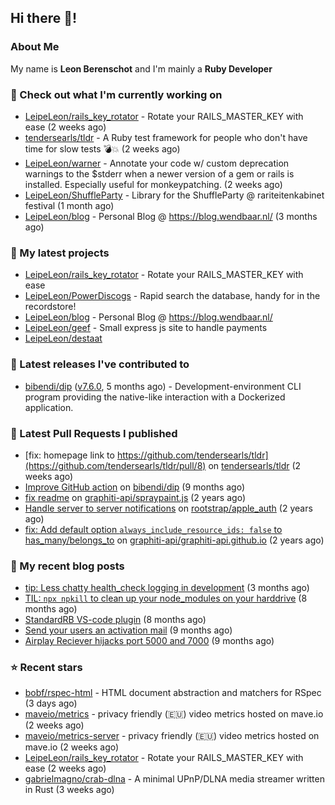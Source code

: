 ## Hi there 👋!

### About Me

My name is **Leon Berenschot** and I'm mainly a **Ruby Developer**
<br>

### 👷 Check out what I'm currently working on

- [LeipeLeon/rails_key_rotator](https://github.com/LeipeLeon/rails_key_rotator) - Rotate your RAILS_MASTER_KEY with ease (2 weeks ago)
- [tendersearls/tldr](https://github.com/tendersearls/tldr) - A Ruby test framework for people who don&#39;t have time for slow tests 💣💥 (2 weeks ago)
- [LeipeLeon/warner](https://github.com/LeipeLeon/warner) - Annotate your code w/ custom deprecation warnings to the $stderr when a newer version of a gem or rails is installed. Especially useful for monkeypatching. (2 weeks ago)
- [LeipeLeon/ShuffleParty](https://github.com/LeipeLeon/ShuffleParty) - Library for the ShuffleParty @ rariteitenkabinet festival (1 month ago)
- [LeipeLeon/blog](https://github.com/LeipeLeon/blog) - Personal Blog @ https://blog.wendbaar.nl/ (3 months ago)

### 🌱 My latest projects

- [LeipeLeon/rails_key_rotator](https://github.com/LeipeLeon/rails_key_rotator) - Rotate your RAILS_MASTER_KEY with ease
- [LeipeLeon/PowerDiscogs](https://github.com/LeipeLeon/PowerDiscogs) - Rapid search the database, handy for in the recordstore!
- [LeipeLeon/blog](https://github.com/LeipeLeon/blog) - Personal Blog @ https://blog.wendbaar.nl/
- [LeipeLeon/geef](https://github.com/LeipeLeon/geef) - Small express js site to handle payments
- [LeipeLeon/destaat](https://github.com/LeipeLeon/destaat)

### 🔭 Latest releases I've contributed to

- [bibendi/dip](https://github.com/bibendi/dip) ([v7.6.0](https://github.com/bibendi/dip/releases/tag/v7.6.0), 5 months ago) - Development-environment CLI program providing the native-like interaction with a Dockerized application.

### 🔨 Latest Pull Requests I published

- [fix: homepage link to https://github.com/tendersearls/tldr](https://github.com/tendersearls/tldr/pull/8) on [tendersearls/tldr](https://github.com/tendersearls/tldr) (2 weeks ago)
- [Improve GitHub action](https://github.com/bibendi/dip/pull/159) on [bibendi/dip](https://github.com/bibendi/dip) (9 months ago)
- [fix readme](https://github.com/graphiti-api/spraypaint.js/pull/105) on [graphiti-api/spraypaint.js](https://github.com/graphiti-api/spraypaint.js) (2 years ago)
- [Handle server to server notifications](https://github.com/rootstrap/apple_auth/pull/29) on [rootstrap/apple_auth](https://github.com/rootstrap/apple_auth) (2 years ago)
- [fix: Add default option `always_include_resource_ids: false` to has_many/belongs_to](https://github.com/graphiti-api/graphiti-api.github.io/pull/41) on [graphiti-api/graphiti-api.github.io](https://github.com/graphiti-api/graphiti-api.github.io) (2 years ago)

### 📜 My recent blog posts

- [tip: Less chatty health_check logging in development](https://www.wendbaar.nl/posts/2023/07/tip_less_chatty_health_check_logging_in_development) (3 months ago)
- [TIL: `npx npkill` to clean up your node_modules on your harddrive](https://www.wendbaar.nl/posts/2023/03/til_npx_npkill_to_clean_up_your_node_modules_on_your_harddrive) (8 months ago)
- [StandardRB VS-code plugin](https://www.wendbaar.nl/posts/2023/02/standardrb_vscode_plugin) (8 months ago)
- [Send your users an activation mail](https://www.wendbaar.nl/posts/2023/02/send_your_users_an_activation_mail) (9 months ago)
- [Airplay Reciever hijacks port 5000 and 7000](https://www.wendbaar.nl/posts/2023/02/airplay_reciever_hijacks_port_5000_and_7000) (9 months ago)

### ⭐ Recent stars

- [bobf/rspec-html](https://github.com/bobf/rspec-html) - HTML document abstraction and matchers for RSpec (3 days ago)
- [maveio/metrics](https://github.com/maveio/metrics) - privacy friendly (🇪🇺) video metrics hosted on mave.io (2 weeks ago)
- [maveio/metrics-server](https://github.com/maveio/metrics-server) - privacy friendly (🇪🇺) video metrics hosted on mave.io (2 weeks ago)
- [LeipeLeon/rails_key_rotator](https://github.com/LeipeLeon/rails_key_rotator) - Rotate your RAILS_MASTER_KEY with ease (2 weeks ago)
- [gabrielmagno/crab-dlna](https://github.com/gabrielmagno/crab-dlna) - A minimal UPnP/DLNA media streamer written in Rust (3 weeks ago)
